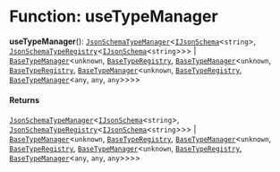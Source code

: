 # Function: useTypeManager

**useTypeManager**(): [`JsonSchemaTypeManager`](/auto-docs/type-editor/classes/JsonSchemaTypeManager.md)<[`IJsonSchema`](/auto-docs/type-editor/interfaces/IJsonSchema.md)<`string`>, [`JsonSchemaTypeRegistry`](/auto-docs/type-editor/interfaces/JsonSchemaTypeRegistry.md)<[`IJsonSchema`](/auto-docs/type-editor/interfaces/IJsonSchema.md)<`string`>>> | [`BaseTypeManager`](/auto-docs/type-editor/classes/BaseTypeManager.md)<`unknown`, [`BaseTypeRegistry`](/auto-docs/type-editor/interfaces/BaseTypeRegistry.md), [`BaseTypeManager`](/auto-docs/type-editor/classes/BaseTypeManager.md)<`unknown`, [`BaseTypeRegistry`](/auto-docs/type-editor/interfaces/BaseTypeRegistry.md), [`BaseTypeManager`](/auto-docs/type-editor/classes/BaseTypeManager.md)<`unknown`, [`BaseTypeRegistry`](/auto-docs/type-editor/interfaces/BaseTypeRegistry.md), [`BaseTypeManager`](/auto-docs/type-editor/classes/BaseTypeManager.md)<`any`, `any`, `any`>>>>

#### Returns

[`JsonSchemaTypeManager`](/auto-docs/type-editor/classes/JsonSchemaTypeManager.md)<[`IJsonSchema`](/auto-docs/type-editor/interfaces/IJsonSchema.md)<`string`>, [`JsonSchemaTypeRegistry`](/auto-docs/type-editor/interfaces/JsonSchemaTypeRegistry.md)<[`IJsonSchema`](/auto-docs/type-editor/interfaces/IJsonSchema.md)<`string`>>> | [`BaseTypeManager`](/auto-docs/type-editor/classes/BaseTypeManager.md)<`unknown`, [`BaseTypeRegistry`](/auto-docs/type-editor/interfaces/BaseTypeRegistry.md), [`BaseTypeManager`](/auto-docs/type-editor/classes/BaseTypeManager.md)<`unknown`, [`BaseTypeRegistry`](/auto-docs/type-editor/interfaces/BaseTypeRegistry.md), [`BaseTypeManager`](/auto-docs/type-editor/classes/BaseTypeManager.md)<`unknown`, [`BaseTypeRegistry`](/auto-docs/type-editor/interfaces/BaseTypeRegistry.md), [`BaseTypeManager`](/auto-docs/type-editor/classes/BaseTypeManager.md)<`any`, `any`, `any`>>>>
